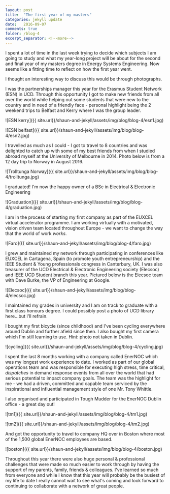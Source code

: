 ```yaml
---
layout: post
title:  "The first year of my masters"
categories: jekyll update
date:   2016-09-07
comments: true
folder: /blog-4
excerpt_separator: <!--more-->
---
```


I spent a lot of time in the last week trying to decide which subjects I am going to study and what my year-long project
will be about for the second and final year of my masters degree in Energy Systems Engineering. 
Now seems like a fitting time to reflect on how the first year went.

<!--more-->

I thought an interesting way to discuss this would be through photographs.

I was the partnerships manager this year for the Erasmus Student Network (ESN) in UCD. Through this opportunity I 
got to make new friends from all over the world while helping out some students that were new to the country and in need of
a friendly face - personal highlight being the 2 weekend trips to Belfast and Kerry where I was the group leader.

![ESN kerry]({{ site.url}}/shaun-and-jekyll/assets/img/blog/blog-4/esn1.jpg)

![ESN belfast]({{ site.url}}/shaun-and-jekyll/assets/img/blog/blog-4/esn2.jpg)

I travelled as much as I could - I got to travel to 8 countries and was delighted to catch up with some of my
best friends from when I studied abroad myself at the University of Melbourne in 2014. Photo below is from a 12 day trip to 
Norway in August 2016.

![Trolltunga Norway]({{ site.url}}/shaun-and-jekyll/assets/img/blog/blog-4/trolltunga.jpg)

I graduated! I'm now the happy owner of a BSc in Electrical & Electronic Engineering

![Graduation]({{ site.url}}/shaun-and-jekyll/assets/img/blog/blog-4/graduation.jpg)

I am in the process of starting my first company as part of the EUXCEL virtual accelerator programme. I am working virtually with
a motivated, vision driven team located throughout Europe - we want to change the way that the world of work *works*.

![Faro]({{ site.url}}/shaun-and-jekyll/assets/img/blog/blog-4/faro.jpg)

I grew and maintained my network through participating in conferences like EUXCEL in Cartagena, Spain (to promote youth 
entrepreneurship)
and the IEEE Student & Young professionals congress in Canterbury, UK. I was also treasurer of the UCD Electrical & Electronic
Engineering society (Elecsoc) and IEEE UCD Student branch this year. Pictured below is the Elecsoc team with Dave Burke, the VP
of Engineering at Google.

![Elecsoc]({{ site.url}}/shaun-and-jekyll/assets/img/blog/blog-4/elecsoc.jpg)

I maintained my grades in university and I am on track to graduate with a first class honours degree. I could possibly
post a photo of UCD library here...but I'll refrain.

I bought my first bicycle (since childhood) and I've been cycling everywhere around Dublin and further afield since then. I
also bought my first camera which I'm still learning to use. Hint: photo not taken in Dublin.

![cycling]({{ site.url}}/shaun-and-jekyll/assets/img/blog/blog-4/cycling.jpg)

I spent the last 8 months working with a company called EnerNOC which was my longest work experience to date. I worked as 
part of our global operations team and was responsible for executing high stress, time critical,
*dispatches* in demand response events from all over the world that had serious potential to impact company goals. The team
was the highlight for me - we had a driven, committed and capable team serviced by the inspirational and influential 
management style of one Mr. Tony Whittle.

I also organised and participated in Tough Mudder for the EnerNOC Dublin office - a great day out!

![tm1]({{ site.url}}/shaun-and-jekyll/assets/img/blog/blog-4/tm1.jpg)

![tm2]({{ site.url}}/shaun-and-jekyll/assets/img/blog/blog-4/tm2.jpg)

And got the opportunity to travel to company HQ over in Boston where most of the 1,500 global EnerNOC employees are based.

![boston]({{ site.url}}/shaun-and-jekyll/assets/img/blog/blog-4/boston.jpg)

Throughout this year there were also huge personal & professional challenges that were made so much easier to work through by
having the support of my parents, family, friends & colleagues. I've learned so much from everyone and while I know that
this year will probably be the busiest of my life to date I really cannot wait to see what's coming 
and look forward to continuing to collaborate with a network of great people.

